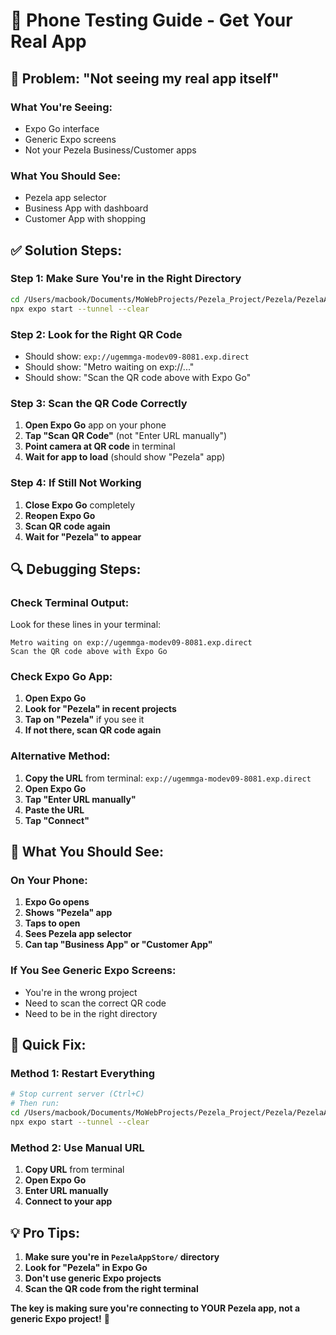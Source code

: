# 📱 Phone Testing Guide - Get Your Real App

## 🚨 **Problem: "Not seeing my real app itself"**

### **What You're Seeing:**
- Expo Go interface
- Generic Expo screens
- Not your Pezela Business/Customer apps

### **What You Should See:**
- Pezela app selector
- Business App with dashboard
- Customer App with shopping

## ✅ **Solution Steps:**

### **Step 1: Make Sure You're in the Right Directory**
```bash
cd /Users/macbook/Documents/MoWebProjects/Pezela_Project/Pezela/PezelaAppStore
npx expo start --tunnel --clear
```

### **Step 2: Look for the Right QR Code**
- Should show: `exp://ugemmga-modev09-8081.exp.direct`
- Should show: "Metro waiting on exp://..."
- Should show: "Scan the QR code above with Expo Go"

### **Step 3: Scan the QR Code Correctly**
1. **Open Expo Go** app on your phone
2. **Tap "Scan QR Code"** (not "Enter URL manually")
3. **Point camera at QR code** in terminal
4. **Wait for app to load** (should show "Pezela" app)

### **Step 4: If Still Not Working**
1. **Close Expo Go** completely
2. **Reopen Expo Go**
3. **Scan QR code again**
4. **Wait for "Pezela" to appear**

## 🔍 **Debugging Steps:**

### **Check Terminal Output:**
Look for these lines in your terminal:
```
Metro waiting on exp://ugemmga-modev09-8081.exp.direct
Scan the QR code above with Expo Go
```

### **Check Expo Go App:**
1. **Open Expo Go**
2. **Look for "Pezela" in recent projects**
3. **Tap on "Pezela"** if you see it
4. **If not there, scan QR code again**

### **Alternative Method:**
1. **Copy the URL** from terminal: `exp://ugemmga-modev09-8081.exp.direct`
2. **Open Expo Go**
3. **Tap "Enter URL manually"**
4. **Paste the URL**
5. **Tap "Connect"**

## 🎯 **What You Should See:**

### **On Your Phone:**
1. **Expo Go opens**
2. **Shows "Pezela" app**
3. **Taps to open**
4. **Sees Pezela app selector**
5. **Can tap "Business App" or "Customer App"**

### **If You See Generic Expo Screens:**
- You're in the wrong project
- Need to scan the correct QR code
- Need to be in the right directory

## 🚀 **Quick Fix:**

### **Method 1: Restart Everything**
```bash
# Stop current server (Ctrl+C)
# Then run:
cd /Users/macbook/Documents/MoWebProjects/Pezela_Project/Pezela/PezelaAppStore
npx expo start --tunnel --clear
```

### **Method 2: Use Manual URL**
1. **Copy URL** from terminal
2. **Open Expo Go**
3. **Enter URL manually**
4. **Connect to your app**

## 💡 **Pro Tips:**

1. **Make sure you're in `PezelaAppStore/` directory**
2. **Look for "Pezela" in Expo Go**
3. **Don't use generic Expo projects**
4. **Scan the QR code from the right terminal**

**The key is making sure you're connecting to YOUR Pezela app, not a generic Expo project!** 🎯


